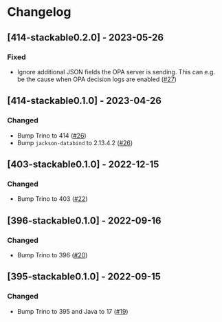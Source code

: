 # Changelog

## [414-stackable0.2.0] - 2023-05-26

### Fixed

- Ignore additional JSON fields the OPA server is sending. This can e.g. be the cause when OPA decision logs are enabled  ([#27](https://github.com/stackabletech/trino-opa-authorizer/pull/27))

## [414-stackable0.1.0] - 2023-04-26

### Changed

- Bump Trino to 414 ([#26](https://github.com/stackabletech/trino-opa-authorizer/pull/26))
- Bump `jackson-databind` to 2.13.4.2 ([#26](https://github.com/stackabletech/trino-opa-authorizer/pull/26))

## [403-stackable0.1.0] - 2022-12-15

### Changed

- Bump Trino to 403 ([#22](https://github.com/stackabletech/trino-opa-authorizer/pull/22))

## [396-stackable0.1.0] - 2022-09-16

### Changed

- Bump Trino to 396 ([#20](https://github.com/stackabletech/trino-opa-authorizer/pull/20))

## [395-stackable0.1.0] - 2022-09-15

### Changed

- Bump Trino to 395 and Java to 17 ([#19](https://github.com/stackabletech/trino-opa-authorizer/pull/19))
